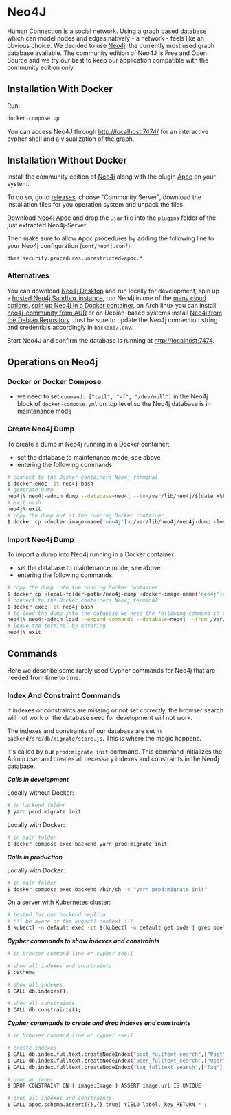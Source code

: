 # Neo4J

Human Connection is a social network. Using a graph based database which can
model nodes and edges natively - a network - feels like an obvious choice. We
decided to use [Neo4j](https://neo4j.com/), the currently most used graph
database available. The community edition of Neo4J is Free and Open Source and
we try our best to keep our application compatible with the community edition
only.

## Installation With Docker

Run:

```bash
docker-compose up
```

You can access Neo4J through [http://localhost:7474/](http://localhost:7474/)
for an interactive cypher shell and a visualization of the graph.


## Installation Without Docker

Install the community edition of [Neo4j](https://neo4j.com/) along with the plugin
[Apoc](https://github.com/neo4j-contrib/neo4j-apoc-procedures) on your system.

To do so, go to [releases](https://neo4j.com/download-center/#releases), choose
"Community Server", download the installation files for you operation system
and unpack the files.

Download [Neo4j Apoc](https://github.com/neo4j-contrib/neo4j-apoc-procedures/releases)
and drop the `.jar` file into the `plugins` folder of the just extracted Neo4j-Server.

Then make sure to allow Apoc procedures by adding the following line to your Neo4j configuration \(`conf/neo4j.conf`\):

```
dbms.security.procedures.unrestricted=apoc.*
```

### Alternatives

You can download [Neo4j Desktop](https://neo4j.com/download/) and run locally
for development, spin up a
[hosted Neo4j Sandbox instance](https://neo4j.com/download/), run Neo4j in one
of the [many cloud options](https://neo4j.com/developer/guide-cloud-deployment/),
[spin up Neo4j in a Docker container](https://neo4j.com/developer/docker/),
on Arch linux you can install [neo4j-community from AUR](https://aur.archlinux.org/packages/neo4j-community/)
or on Debian-based systems install [Neo4j from the Debian Repository](http://debian.neo4j.org/).
Just be sure to update the Neo4j connection string and credentials accordingly
in `backend/.env`.

Start Neo4J and confirm the database is running at [http://localhost:7474](http://localhost:7474).

## Operations on Neo4j

### Docker or Docker Compose

- we need to set `command: ["tail", "-f", "/dev/null"]` in the Neo4j block of `docker-compose.yml` on top level so the Neo4j database is in maintenance mode

### Create Neo4j Dump

To create a dump in Neo4j running in a Docker container:

- set the database to maintenance mode, see above
- entering the following commands:

```bash
# connect to the Docker containers Neo4j terminal
$ docker exec -it neo4j bash
# generate Dump
neo4j% neo4j-admin dump --database=neo4j --to=/var/lib/neo4j/$(date +%F)-neo4j-dump
# exit bash
neo4j% exit
# copy the dump out of the running Docker container
$ docker cp <docker-image-name('neo4j')>:/var/lib/neo4j/neo4j-dump <local-folder-path>/$(date +%F)-neo4j-dump
```

### Import Neo4j Dump

To import a dump into Neo4j running in a Docker container:

- set the database to maintenance mode, see above
- entering the following commands:

```bash
# copy the dump into the running Docker container
$ docker cp <local-folder-path>/neo4j-dump <docker-image-name('neo4j')>:/var/lib/neo4j/$(date +%F)-neo4j-dump
# connect to the Docker containers Neo4j terminal
$ docker exec -it neo4j bash
# to load the dump into the database we need the following command in this terminal
neo4j% neo4j-admin load --expand-commands --database=neo4j --from /var/lib/neo4j/$(date +%F)-neo4j-dump --force
# leave the terminal by entering
neo4j% exit
```

## Commands

Here we describe some rarely used Cypher commands for Neo4j that are needed from time to time:

### Index And Constraint Commands

If indexes or constraints are missing or not set correctly, the browser search will not work or the database seed for development will not work.

The indexes and constraints of our database are set in `backend/src/db/migrate/store.js`.
This is where the magic happens.

It's called by our `prod:migrate init` command.
This command initializes the Admin user and creates all necessary indexes and constraints in the Neo4j database.

***Calls in development***

Locally without Docker:

```bash
# in backend folder
$ yarn prod:migrate init
```

Locally with Docker:

```bash
# in main folder
$ docker compose exec backend yarn prod:migrate init
```

***Calls in production***

Locally with Docker:

```bash
# in main folder
$ docker compose exec backend /bin/sh -c "yarn prod:migrate init"
```

On a server with Kubernetes cluster:

```bash
# tested for one backend replica
# !!! be aware of the kubectl context !!!
$ kubectl -n default exec -it $(kubectl -n default get pods | grep ocelot-backend | awk '{ print $1 }') -- /bin/sh -c "yarn prod:migrate init"
```

***Cypher commands to show indexes and constraints***

```bash
# in browser command line or cypher shell

# show all indexes and constraints
$ :schema

# show all indexes
$ CALL db.indexes();

# show all constraints
$ CALL db.constraints();
```

***Cypher commands to create and drop indexes and constraints***

```bash
# in browser command line or cypher shell

# create indexes
$ CALL db.index.fulltext.createNodeIndex("post_fulltext_search",["Post"],["title", "content"]);
$ CALL db.index.fulltext.createNodeIndex("user_fulltext_search",["User"],["name", "slug"]);
$ CALL db.index.fulltext.createNodeIndex("tag_fulltext_search",["Tag"],["id"]);

# drop an index
$ DROP CONSTRAINT ON ( image:Image ) ASSERT image.url IS UNIQUE

# drop all indexes and constraints
$ CALL apoc.schema.assert({},{},true) YIELD label, key RETURN * ;
```
